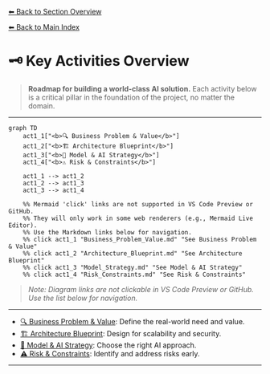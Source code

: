 [⬅ Back to Section Overview](README.md)

[⬅ Back to Main Index](../../INDEX.md)

# 🗝️ Key Activities Overview

> **Roadmap for building a world-class AI solution.**
> Each activity below is a critical pillar in the foundation of the project, no matter the domain.

---

```mermaid
graph TD
    act1_1["<b>🔍 Business Problem & Value</b>"]
    act1_2["<b>🏗️ Architecture Blueprint</b>"]
    act1_3["<b>🤖 Model & AI Strategy</b>"]
    act1_4["<b>⚠️ Risk & Constraints</b>"]

    act1_1 --> act1_2
    act1_2 --> act1_3
    act1_3 --> act1_4

    %% Mermaid 'click' links are not supported in VS Code Preview or GitHub.
    %% They will only work in some web renderers (e.g., Mermaid Live Editor).
    %% Use the Markdown links below for navigation.
    %% click act1_1 "Business_Problem_Value.md" "See Business Problem & Value"
    %% click act1_2 "Architecture_Blueprint.md" "See Architecture Blueprint"
    %% click act1_3 "Model_Strategy.md" "See Model & AI Strategy"
    %% click act1_4 "Risk_Constraints.md" "See Risk & Constraints"
```

> _Note: Diagram links are not clickable in VS Code Preview or GitHub. Use the list below for navigation._

---

- [🔍 Business Problem & Value](Business_Problem_Value.md): Define the real-world need and value.
- [🏗️ Architecture Blueprint](Architecture_Blueprint.md): Design for scalability and security.
- [🤖 Model & AI Strategy](Model_Strategy.md): Choose the right AI approach.
- [⚠️ Risk & Constraints](Risk_Constraints.md): Identify and address risks early.

---
